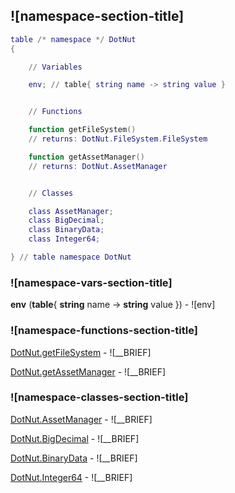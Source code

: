 ## ![namespace-section-title]
```lua
table /* namespace */ DotNut
{

    // Variables

    env; // table{ string name -> string value }


    // Functions

    function getFileSystem()
    // returns: DotNut.FileSystem.FileSystem

    function getAssetManager()
    // returns: DotNut.AssetManager


    // Classes

    class AssetManager;
    class BigDecimal;
    class BinaryData;
    class Integer64;

} // table namespace DotNut
```


### ![namespace-vars-section-title]

**env** (**table**{ **string** name -> **string** value }) - ![env]


### ![namespace-functions-section-title]


[DotNut.getFileSystem](DotNut/getFileSystem.md) - ![__BRIEF]


[DotNut.getAssetManager](DotNut/getAssetManager.md) - ![__BRIEF]


### ![namespace-classes-section-title]


[DotNut.AssetManager](DotNut/AssetManager.md) - ![__BRIEF]

[DotNut.BigDecimal](DotNut/BigDecimal.md) - ![__BRIEF]

[DotNut.BinaryData](DotNut/BinaryData.md) - ![__BRIEF]

[DotNut.Integer64](DotNut/Integer64.md) - ![__BRIEF]

